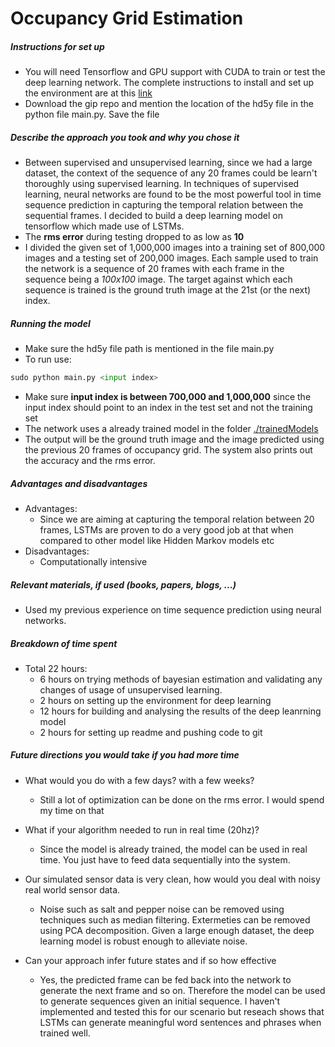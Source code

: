 # Occupancy Grid Estimation


##### Instructions for set up
* You will need Tensorflow and GPU support with CUDA to train or test the deep learning network. The complete instructions to install and set up the environment are at this [link](https://www.tensorflow.org/versions/r0.11/get_started/os_setup.html)
* Download the gip repo and mention the location of the hd5y file in the python file main.py. Save the file

##### Describe the approach you took and why you chose it
* Between supervised and unsupervised learning, since we had a large dataset, the context of the sequence of any 20 frames could be learn't thoroughly using supervised learning. In techniques of supervised learning, neural networks are found to be the most powerful tool in time sequence prediction in capturing the temporal relation between the sequential frames. I decided to build a deep learning model on tensorflow which made use of LSTMs. 
* The **rms error** during testing dropped to as low as **10**
* I divided the given set of 1,000,000 images into a training set of 800,000 images and a testing set of 200,000 images. Each sample used to train the network is a sequence of 20 frames with each frame in the sequence being a *100x100* image. The target against which each sequence is trained is the ground truth image at the 21st (or the next) index.

##### Running the model
* Make sure the hd5y file path is mentioned in the file main.py
* To run use:

```python
sudo python main.py <input index>
```

* Make sure **input index is between 700,000 and 1,000,000** since the input index should point to an index in the test set and not the training set 
* The network uses a already trained model in the folder [./trainedModels](./trainedModels)
* The output will be the ground truth image and the image predicted using the previous 20 frames of occupancy grid. The system also prints out the accuracy and the rms error.

##### Advantages and disadvantages
* Advantages:
	* Since we are aiming at capturing the temporal relation between 20 frames, LSTMs are proven to do a very good job at that when compared to other model like Hidden Markov models etc
* Disadvantages:
	* Computationally intensive 	
	
##### Relevant materials, if used (books, papers, blogs, ...)
* Used my previous experience on time sequence prediction using neural networks.

##### Breakdown of time spent
* Total 22 hours:
  * 6 hours on trying methods of bayesian estimation and validating any changes of usage of unsupervised learning.
  * 2 hours on setting up the environment for deep learning
  * 12 hours for building and analysing the results of the deep leanrning model
  * 2 hours for setting up readme and pushing code to git

##### Future directions you would take if you had more time
* What would you do with a few days? with a few weeks?
	* Still a lot of optimization can be done on the rms error. I would spend my time on that
    
* What if your algorithm needed to run in real time (20hz)?
	* Since the model is already trained, the model can be used in real time. You just have to feed data sequentially into the system.
* Our simulated sensor data is very clean, how would you deal with noisy real world sensor data.
	* Noise such as salt and pepper noise can be removed using techniques such as median filtering. Extermeties can be removed using PCA decomposition. Given a large enough dataset, the deep learning model is robust enough to alleviate noise. 
* Can your approach infer future states and if so how effective
	* Yes, the predicted frame can be fed back into the network to generate the next frame and so on. Therefore the model can be used to generate sequences given an initial sequence. I haven't implemented and tested this for our scenario but reseach shows that LSTMs can generate meaningful word sentences and phrases when trained well.